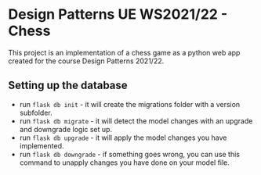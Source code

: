 # Design Patterns UE WS2021/22 - Chess

This project is an implementation of a chess game as a python web app created for the course Design Patterns 2021/22.

## Setting up the database
- run `flask db init` - it will create the migrations folder with a version subfolder.
- run `flask db migrate` - it will detect the model changes with an upgrade and downgrade logic set up.
- run `flask db upgrade` - it will apply the model changes you have implemented.
- run `flask db downgrade` - if something goes wrong, you can use this command to unapply changes you have done on your model file.